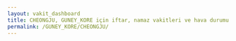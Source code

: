 ```yaml
---
layout: vakit_dashboard
title: CHEONGJU, GUNEY_KORE için iftar, namaz vakitleri ve hava durumu - ilçe/eyalet seç
permalink: /GUNEY_KORE/CHEONGJU/
---
```


<script type="text/javascript">
  var GLOBAL_COUNTRY = 'GUNEY_KORE';
  var GLOBAL_CITY = 'CHEONGJU';
  var GLOBAL_STATE = '';
  var lat = 72;
  var lon = 21;
</script>
